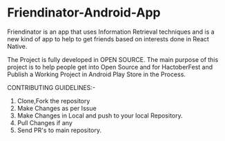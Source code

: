 # Friendinator-Android-App
Friendinator is an app that uses Information Retrieval techniques and is a new kind of app to help to get friends based on interests done in React Native.

The Project is fully developed in OPEN SOURCE. The main purpose of this project is to help people get into Open Source and for HactoberFest and Publish a Working Project in Android Play Store in the Process.

CONTRIBUTING GUIDELINES:- 
1) Clone,Fork the repository
2) Make Changes as per Issue
3) Make Changes in Local and push to your local Repository.
4) Pull Changes if any
5) Send PR's to main repository.

